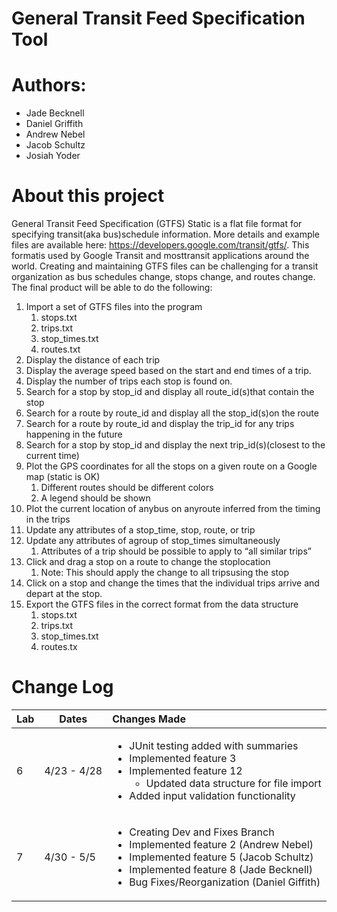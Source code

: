 # General Transit Feed Specification Tool

# Authors:
* Jade Becknell
* Daniel Griffith
* Andrew Nebel
* Jacob Schultz
* Josiah Yoder

# About this project
General Transit Feed Specification (GTFS) Static is a flat file format for specifying transit(aka bus)schedule information.  More details and example files are available here: https://developers.google.com/transit/gtfs/.  This formatis used by Google Transit and mosttransit applications around the world.  Creating and maintaining GTFS files can be challenging for a transit organization as bus schedules change, stops change, and routes change. The final product will be able to do the following:
1. Import a set of GTFS files into the program 
    1. stops.txt
    2. trips.txt
    3. stop_times.txt
    4. routes.txt
2. Display the distance of each trip
3. Display the average speed based on the start and end times of a trip.  
4. Display the number of trips each stop is found on.
5. Search for a stop by stop_id and display all route_id(s)that contain the stop
6. Search for a route by route_id and display all the stop_id(s)on the route
7. Search for a route by route_id and display the trip_id for any trips happening in the future
8. Search for a stop by stop_id and display the next trip_id(s)(closest to the current time)
9. Plot the GPS coordinates for all the stops on a given route on a Google map (static is OK)
    1. Different routes should be different colors
    2. A legend should be shown
10. Plot the current location of anybus on anyroute inferred from the timing in the trips
11. Update any attributes of a stop_time, stop, route, or trip
12. Update any attributes of agroup of stop_times simultaneously
    1. Attributes of a trip should be possible to apply to “all similar trips”
13. Click and drag a stop on a route to change the stoplocation
    1. Note: This should apply the change to all tripsusing the stop
14. Click on a stop and change the times that the individual trips arrive and depart at the stop.
15. Export the GTFS files in the correct format from the data structure
    1. stops.txt
    2. trips.txt
    3. stop_times.txt
    4. routes.tx

# Change Log

| Lab |Dates| Changes Made|  
|-----|------|:---------------------------------------------------------------------------------|
| 6   | 4/23 - 4/28|<ul><li>JUnit testing added with summaries</li><li>Implemented feature 3</li><li>Implemented feature 12<ul></li><li>Updated data structure for file import</li></ul><li>Added input validation functionality</li></ul>
| 7   | 4/30 - 5/5|<ul><li>Creating Dev and Fixes Branch</li><li>Implemented feature 2 (Andrew Nebel)</li><li>Implemented feature 5 (Jacob Schultz)<ul></li></ul><li>Implemented feature 8 (Jade Becknell)</li><li>Bug Fixes/Reorganization (Daniel Giffith)</li></ul>
